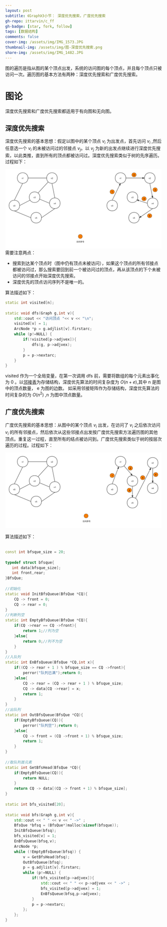 ```yaml
---
layout: post
subtitle: 《Graph》3小节： 深度优先搜索，广度优先搜索
gh-repo: ittarvin/c_ff
gh-badge: [star, fork, follow]
tags: [数据结构]
comments: false
cover-img: /assets/img/IMG_1573.JPG
thumbnail-img: /assets/img/图-深度优先搜索.png
share-img: /assets/img/IMG_1482.JPG
---
```


图的遍历是指从图的某个顶点出发，系统的访问图的每个顶点，并且每个顶点只被访问一次。遍历图的基本方法有两种：深度优先搜索和广度优先搜索。

# 图论
深度优先搜索和广度优先搜索都适用于有向图和无向图。

## 深度优先搜索
深度优先搜索的基本思想：假定以图中的某个顶点 $v_i$ 为出发点，首先访问 $v_i$ ,然后任意选一个 $v_i$ 的未被访问过的邻接点 $v_j$。以 $v_j$ 为新的出发点继续进行深度优先搜索，以此类推，直到所有的顶点都被访问过。深度优先搜索类似于树的先序遍历。过程如下：

![图-深度优先搜索.png](/assets/img/图-深度优先搜索.png)
需要注意两点：
- 搜索到达某个顶点时（图中仍有顶点未被访问），如果这个顶点的所有邻接点都被访问过，那么搜索要回到前一个被访问过的顶点，再从该顶点的下个未被访问的邻接点开始深度优先搜索。
- 深度优先的顶点访问序列不是唯一的。

算法描述如下：

```cpp
static int visited[n];

static void dfs(Graph g,int v){
    std::cout << "访问顶点 "<< v << "\n";
    visited[v] = 1;
    ArcNode *p = g.adjlist[v].firstarc;
    while (p!=NULL) {
        if(!visited[p->adjvex]){
            dfs(g, p->adjvex);
        }
        p = p->nextarc;
    }
}
```
visited 作为一个全局变量，在第一次调用 dfs 前，需要将数组的每个元素出事化为 0 。以[邻接表](/2022-06-01-graph-store)为存储结构，深度优先算法的时间复杂度为 $O(n+e)$,其中 n 是图中的顶点数量，
e 为图的边数。 如采用邻接矩阵作为存储结构，深度优先算法的时间复杂的为 $O(n^2)$ ,n 为图中顶点数量。



## 广度优先搜索
广度优先搜索的基本思想：从图中的某个顶点 $v_i$ 出发，在访问了 $v_i$ 之后依次访问 $v_i$ 的所有邻接点，然后依次从这些邻接点出发按广度优先搜索方法遍历图的其他顶点。重复这一过程，直至所有的结点被访问到。广度优先搜索类似于树的按层次遍历的过程。过程如下：

![图-广度优先搜索.png](/assets/img/图-广度优先搜索.png)

算法描述如下：

```cpp

const int bfsque_size = 20;

typedef struct bfsque{
   int data[bfsque_size];
   int front,rear;
}BfsQue;

//初始化
static void InitBfsQueue(BfsQue *CQ){
    CQ -> front = 0;
    CQ -> rear = 0;
}
//判断列空
static int EmptyBfsQueue(BfsQue *CQ){
    if(CQ ->rear == CQ ->front){
        return 1;//列为空
    }else{
        return 0;//列不为空
    }
}
//入队列
static int EnBfsQueue(BfsQue *CQ,int x){
    if((CQ -> rear + 1 ) % bfsque_size == CQ ->front){
        perror("队列已满");return 0;
    }else{
        CQ -> rear = (CQ -> rear + 1 ) % bfsque_size;
        CQ -> data[CQ ->rear] = x;
        return 1;
    }
}
//出队列
static int OutBfsQueue(BfsQue *CQ){
    if(EmptyBfsQueue(CQ)){
        perror("队列空");return 0;
    }else{
        CQ -> front = (CQ ->front + 1) % bfsque_size;
        return 1;
    }
}

//取队列首元素
static int GetBfsHead(BfsQue *CQ){
    if(EmptyBfsQueue(CQ)){
        return NULL;
    }
    return CQ -> data[(CQ -> front + 1) % bfsque_size];
}

static int bfs_visited[20];

static void bfs(Graph g,int v){
    std::cout << " " << v << " ->" ;
    BfsQue *bfsq = (BfsQue*)malloc(sizeof(bfsque));
    InitBfsQueue(bfsq);
    bfs_visited[v] = 1;
    EnBfsQueue(bfsq,v);
    ArcNode *p;
    while (!EmptyBfsQueue(bfsq)) {
        v = GetBfsHead(bfsq);
        OutBfsQueue(bfsq);
        p = g.adjlist[v].firstarc;
        while (p!=NULL) {
            if(!bfs_visited[p->adjvex]){
                std::cout << " " << p->adjvex << " ->" ;
                bfs_visited[p->adjvex] = 1;
                EnBfsQueue(bfsq,p->adjvex);
            }
            p = p->nextarc;
        };
    };
}
```


